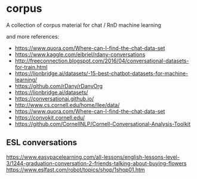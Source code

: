 # corpus

A collection of corpus material for chat / RnD machine learning

and more references:
- https://www.quora.com/Where-can-I-find-the-chat-data-set
- https://www.kaggle.com/eibriel/rdany-conversations
- http://freeconnection.blogspot.com/2016/04/conversational-datasets-for-train.html
- https://lionbridge.ai/datasets/-15-best-chatbot-datasets-for-machine-learning/
- https://github.com/rDany/rDanyOrg
- https://lionbridge.ai/datasets/
- https://conversationai.github.io/
- http://www.cs.cornell.edu/home/llee/data/
- https://www.quora.com/Where-can-I-find-the-chat-data-set
- https://convokit.cornell.edu/
- https://github.com/CornellNLP/Cornell-Conversational-Analysis-Toolkit


## ESL conversations
https://www.easypacelearning.com/all-lessons/english-lessons-level-3/1244-graduation-conversation-2-friends-talking-about-buying-flowers
https://www.eslfast.com/robot/topics/shop/1shop01.htm
